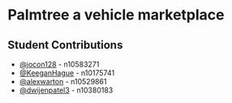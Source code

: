 # Palmtree a vehicle marketplace

## Student Contributions

- [@jocon128](https://github.com/jocon128) - n10583271
- [@KeeganHague](https://github.com/KeeganHague) - n10175741
- [@alexwarton](https://github.com/alexwarton) - n10529861
- [@dwijenpatel3](https://github.com/dwijenpatel3) - n10380183
